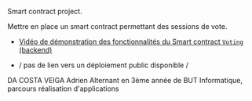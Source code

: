 Smart contract project.

Mettre en place un smart contract permettant des sessions de vote.

- [Vidéo de démonstration des fonctionnalités du Smart contract ```Voting``` (backend)](https://youtu.be/K4Hp8hRbvzg)  

- / pas de lien vers un déploiement public disponible /  

DA COSTA VEIGA
Adrien
Alternant en 3ème année de BUT Informatique, parcours réalisation d'applications